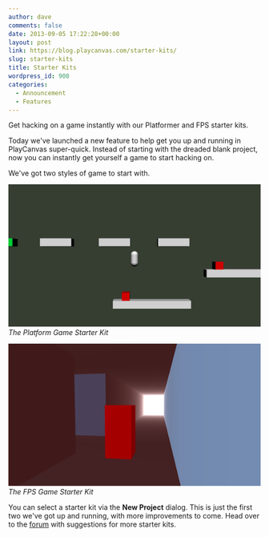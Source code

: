 ```yaml
---
author: dave
comments: false
date: 2013-09-05 17:22:28+00:00
layout: post
link: https://blog.playcanvas.com/starter-kits/
slug: starter-kits
title: Starter Kits
wordpress_id: 908
categories:
  - Announcement
  - Features
---
```


Get hacking on a game instantly with our Platformer and FPS starter kits.

Today we've launched a new feature to help get you up and running in PlayCanvas super-quick. Instead of starting with the dreaded blank project, now you can instantly get yourself a game to start hacking on.

We've got two styles of game to start with.

[![Platform Game Starter Kit](/assets/media/platformer_small.png)](/assets/media/platformer_small.png)
<br>_The Platform Game Starter Kit_

[![FPS Game Starter kit](/assets/media/fps_small.png)](/assets/media/fps_small.png)
<br>_The FPS Game Starter Kit_

You can select a starter kit via the **New Project** dialog. This is just the first two we've got up and running, with more improvements to come. Head over to the [forum](https://forum.playcanvas.com) with suggestions for more starter kits.
